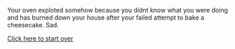 Your oven exploted somehow because you didnt know what you were doing and has burned down your 
house after your failed attempt to bake a cheesecake. Sad.

[Click here to start over](home.md)